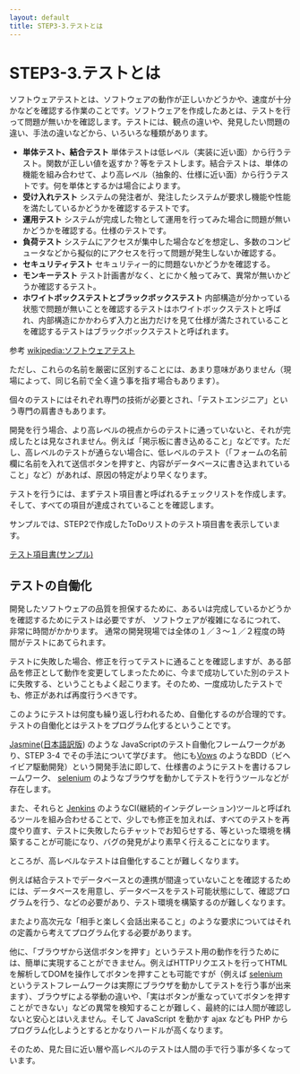 ```yaml
---
layout: default
title: STEP3-3.テストとは
---
```

# STEP3-3.テストとは

ソフトウェアテストとは、ソフトウェアの動作が正しいかどうかや、速度が十分かなどを確認する作業のことです。ソフトウェアを作成したあとは、テストを行って問題が無いかを確認します。テストには、観点の違いや、発見したい問題の違い、手法の違いなどから、いろいろな種類があります。

* **単体テスト、結合テスト** 単体テストは低レベル（実装に近い面）から行うテスト。関数が正しい値を返すか？等をテストします。結合テストは、単体の機能を組み合わせて、より高レベル（抽象的、仕様に近い面）から行うテストです。何を単体とするかは場合によります。
* **受け入れテスト** システムの発注者が、発注したシステムが要求し機能や性能を満たしているかどうかを確認するテストです。
* **運用テスト** システムが完成した物として運用を行ってみた場合に問題が無いかどうかを確認する。仕様のテストです。
* **負荷テスト** システムにアクセスが集中した場合などを想定し、多数のコンピュータなどから擬似的にアクセスを行って問題が発生しないか確認する。
* **セキュリティテスト** セキュリティー的に問題ないかどうかを確認する。
* **モンキーテスト** テスト計画書がなく、とにかく触ってみて、異常が無いかどうか確認するテスト。
* **ホワイトボックステストとブラックボックステスト** 内部構造が分かっている状態で問題が無いことを確認するテストはホワイトボックステストと呼ばれ、内部構造にかかわらず入力と出力だけを見て仕様が満たされていることを確認するテストはブラックボックステストと呼ばれます。

参考 [wikipedia:ソフトウェアテスト](http://ja.wikipedia.org/wiki/%E3%82%BD%E3%83%95%E3%83%88%E3%82%A6%E3%82%A7%E3%82%A2%E3%83%86%E3%82%B9%E3%83%88)

ただし、これらの名前を厳密に区別することには、あまり意味がありません（現場によって、同じ名前で全く違う事を指す場合もあります）。

個々のテストにはそれぞれ専門の技術が必要とされ、「テストエンジニア」という専門の肩書きもあります。

開発を行う場合、より高レベルの視点からのテストに通っていないと、それが完成したとは見なされません。例えば「掲示板に書き込めること」などです。ただし、高レベルのテストが通らない場合に、低レベルのテスト（「フォームの名前欄に名前を入れて送信ボタンを押すと、内容がデータベースに書き込まれていること」など）があれば、原因の特定がより早くなります。

テストを行うには、まずテスト項目書と呼ばれるチェックリストを作成します。そして、すべての項目が達成されていることを確認します。

サンプルでは、STEP2で作成したToDoリストのテスト項目書を表示しています。

[テスト項目書(サンプル)](https://docs.google.com/spreadsheets/d/1zFPU_aeMFf91szsKKFRm-rgEfaCU_GH0p-dcvOJ0WE4/edit#gid=1145815232)

## テストの自働化

開発したソフトウェアの品質を担保するために、あるいは完成しているかどうかを確認するためにテストは必要ですが、
ソフトウェアが複雑になるにつれて、非常に時間がかかります。
通常の開発現場では全体の１／３～１／２程度の時間がテストにあてられます。

テストに失敗した場合、修正を行ってテストに通ることを確認しますが、ある部品を修正として動作を変更してしまったために、今まで成功していた別のテストに失敗する、ということもよく起こります。そのため、一度成功したテストでも、修正があれば再度行うべきです。

このようにテストは何度も繰り返し行われるため、自働化するのが合理的です。
テストの自働化とはテストをプログラム化するということです。

[Jasmine](http://jasmine.github.io/2.0/introduction.html)([日本語訳版](http://mitsuruog.github.io/jasmine/)) のような
JavaScriptのテスト自働化フレームワークがあり、STEP 3-4 でその手法について学びます。
他にも[Vows](http://vowsjs.org/) のようなBDD（ビヘイビア駆動開発）という開発手法に即して、仕様書のようにテストを書けるフレームワーク、
[selenium](http://docs.seleniumhq.org/) のようなブラウザを動かしてテストを行うツールなどが存在します。

また、それらと [Jenkins](http://jenkins-ci.org/) のようなCI(継続的インテグレーション)ツールと呼ばれるツールを組み合わせることで、少しでも修正を加えれば、すべてのテストを再度やり直す、テストに失敗したらチャットでお知らせする、等といった環境を構築することが可能になり、バグの発見がより素早く行えることになります。

ところが、高レベルなテストは自働化することが難しくなります。

例えば結合テストでデータベースとの連携が間違っていないことを確認するためには、データベースを用意し、データベースをテスト可能状態にして、確認プログラムを行う、などの必要があり、テスト環境を構築するのが難しくなります。

またより高次元な「相手と楽しく会話出来ること」のような要求についてはそれの定義から考えてプログラム化する必要があります。

他に、「ブラウザから送信ボタンを押す」というテスト用の動作を行うためには、簡単に実現することができません。例えばHTTPリクエストを行ってHTMLを解析してDOMを操作してボタンを押すことも可能ですが（例えば [selenium](http://docs.seleniumhq.org/) というテストフレームワークは実際にブラウザを動かしてテストを行う事が出来ます）、ブラウザによる挙動の違いや、「実はボタンが重なっていてボタンを押すことができない」などの異常を検知することが難しく、最終的には人間が確認しないと安心とはいえません。そして JavaScript を動かす ajax なども PHP からプログラム化しようとするとかなりハードルが高くなります。

そのため、見た目に近い層や高レベルのテストは人間の手で行う事が多くなっています。

